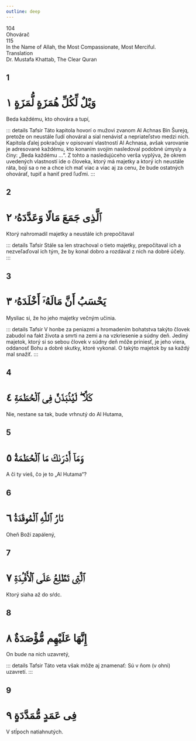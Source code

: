 ```yaml
---
outline: deep
---
```


<!--CHAPTER INTRO-->
<div class="chapter-title-wrapper">
<div class="chapter-title">104</div>
<div class="chapter-title-slovak">Ohovárač</div>
<div class="chapter-opening">115</div>
<div class="chapter-opening-slovak">In the Name of Allah, the Most Compassionate, Most Merciful.</div>
</div>

<div class="intro2-wrapper">
<div class="chapter-info-wrapper">
<div class="chapter-info-translation">Translation</div>
<div class="chapter-info-name">Dr. Mustafa Khattab, The Clear Quran</div>
</div>

</div>

## 1

<!-- CHAPTER NUMBERS -->
<Badge type="info" text="104:1" class="badge" />
<div>
<div class="main-verse" >
<!-- ARABIC -->
<h1 class="verse-arabic">وَيْلٌ لِّكُلِّ هُمَزَةٍ لُّمَزَةٍ ١</h1>
</div>
<!-- ENGLISH -->
<p>Beda každému, kto ohovára a tupí,</p>
</div>
<!-- TAFSIR -->

::: details Tafsir
Táto kapitola hovorí o mužovi zvanom Al Achnas Bin Šurejq, pretože on neustále ľudí ohováral a sial nenávisť a nepriateľstvo medzi nich. Kapitola ďalej pokračuje v opisovaní vlastností Al Achnasa, avšak varovanie je adresované každému, kto konaním svojím nasledoval podobné úmysly a činy: „Beda každému ...“. Z tohto a nasledujúceho verša vyplýva, že okrem uvedených vlastností ide o človeka, ktorý má majetky a ktorý ich neustále ráta, bojí sa o ne a chce ich mať viac a viac aj za cenu, že bude ostatných ohovárať, tupiť a haniť pred ľuďmi.
:::

<div class="break"></div>

## 2

<!-- CHAPTER NUMBERS -->
<Badge type="info" text="104:2" class="badge" />
<div>
<div class="main-verse" >
<!-- ARABIC -->
<h1 class="verse-arabic">ٱلَّذِى جَمَعَ مَالًا وَعَدَّدَهُۥ ٢</h1>
</div>
<!-- ENGLISH -->
<p>Ktorý nahromadil majetky a neustále ich prepočítaval</p>
</div>
<!-- TAFSIR -->

::: details Tafsir
Stále sa len strachoval o tieto majetky, prepočítaval ich a nezveľaďoval ich tým, že by konal dobro a rozdával z nich na dobré účely.
:::

<div class="break"></div>

## 3

<!-- CHAPTER NUMBERS -->
<Badge type="info" text="104:3" class="badge" />
<div>
<div class="main-verse" >
<!-- ARABIC -->
<h1 class="verse-arabic">يَحْسَبُ أَنَّ مَالَهُۥٓ أَخْلَدَهُۥ ٣</h1>
</div>
<!-- ENGLISH -->
<p>Mysliac si, že ho jeho majetky večným učinia.</p>
</div>
<!-- TAFSIR -->

::: details Tafsir
V honbe za peniazmi a hromadením bohatstva takýto človek zabudol na fakt života a smrti na zemi a na vzkriesenie a súdny deň. Jediný majetok, ktorý si so sebou človek v súdny deň môže priniesť, je jeho viera, oddanosť Bohu a dobré skutky, ktoré vykonal. O takýto majetok by sa každý mal snažiť.
:::

<div class="break"></div>

## 4

<!-- CHAPTER NUMBERS -->
<Badge type="info" text="104:4" class="badge" />
<div>
<div class="main-verse" >
<!-- ARABIC -->
<h1 class="verse-arabic">كَلَّا ۖ لَيُنۢبَذَنَّ فِى ٱلْحُطَمَةِ ٤</h1>
</div>
<!-- ENGLISH -->
<p>Nie, nestane sa tak, bude vrhnutý do Al Hutama,</p>
</div>

<div class="break"></div>

## 5

<!-- CHAPTER NUMBERS -->
<Badge type="info" text="104:5" class="badge" />
<div>
<div class="main-verse" >
<!-- ARABIC -->
<h1 class="verse-arabic">وَمَآ أَدْرَىٰكَ مَا ٱلْحُطَمَةُ ٥</h1>
</div>
<!-- ENGLISH -->
<p>A či ty vieš, čo je to „Al Hutama“?</p>
</div>

<div class="break"></div>

## 6

<!-- CHAPTER NUMBERS -->
<Badge type="info" text="104:6" class="badge" />
<div>
<div class="main-verse" >
<!-- ARABIC -->
<h1 class="verse-arabic">نَارُ ٱللَّهِ ٱلْمُوقَدَةُ ٦</h1>
</div>
<!-- ENGLISH -->
<p>Oheň Boží zapálený,</p>
</div>
<!-- TAFSIR -->

<div class="break"></div>

## 7

<!-- CHAPTER NUMBERS -->
<Badge type="info" text="104:7" class="badge" />
<div>
<div class="main-verse" >
<!-- ARABIC -->
<h1 class="verse-arabic">ٱلَّتِى تَطَّلِعُ عَلَى ٱلْأَفْـِٔدَةِ ٧</h1>
</div>
<!-- ENGLISH -->
<p>Ktorý siaha až do sŕdc.</p>
</div>

<div class="break"></div>

## 8

<!-- CHAPTER NUMBERS -->
<Badge type="info" text="104:8" class="badge" />
<div>
<div class="main-verse" >
<!-- ARABIC -->
<h1 class="verse-arabic">إِنَّهَا عَلَيْهِم مُّؤْصَدَةٌ ٨</h1>
</div>
<!-- ENGLISH -->
<p>On bude na nich uzavretý,</p>
</div>
<!-- TAFSIR -->

::: details Tafsir
Táto veta však môže aj znamenať: Sú v ňom (v ohni) uzavretí.
:::

<div class="break"></div>

## 9

<!-- CHAPTER NUMBERS -->
<Badge type="info" text="104:9" class="badge" />
<div>
<div class="main-verse" >
<!-- ARABIC -->
<h1 class="verse-arabic">فِى عَمَدٍ مُّمَدَّدَةٍ ٩</h1>
</div>
<!-- ENGLISH -->
<p>V stĺpoch natiahnutých.</p>
</div>
